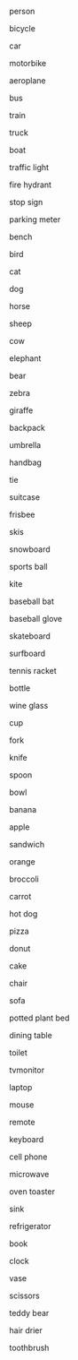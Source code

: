 person

bicycle

car

motorbike

aeroplane

bus

train

truck

boat

traffic light

fire hydrant

stop sign

parking meter

bench 

bird

cat

dog

horse

sheep

cow

elephant

bear

zebra

giraffe

backpack

umbrella

handbag

tie

suitcase

frisbee

skis

snowboard

sports ball

kite

baseball bat

baseball glove

skateboard

surfboard

tennis racket

bottle

wine glass

cup

fork

knife

spoon

bowl

banana

apple

sandwich

orange

broccoli

carrot

hot dog

pizza

donut

cake

chair

sofa

potted plant
bed

dining table

toilet

tvmonitor

laptop

mouse

remote

keyboard

cell phone

microwave

oven
toaster

sink

refrigerator

book

clock

vase

scissors

teddy bear

hair drier

toothbrush
